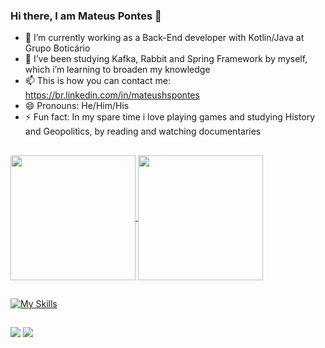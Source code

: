 ### Hi there, I am Mateus Pontes 👋

- 🔭 I’m currently working as a Back-End developer with Kotlin/Java at Grupo Boticário
- 🌱 I’ve been studying Kafka, Rabbit and Spring Framework by myself, which i’m learning to broaden my knowledge
- 📫 This is how you can contact me: https://br.linkedin.com/in/mateushspontes
- 😄 Pronouns: He/Him/His
- ⚡ Fun fact: In my spare time i love playing games and studying History and Geopolitics, by reading and watching documentaries
##
<a href="https://github.com/anuraghazra/github-readme-stats">
  <img height=200 align="center" src="https://github-readme-stats.vercel.app/api?username=MHPontes&theme=dracula&rank_icon=github&show_icons=true" />
</a>
<a href="https://github.com/anuraghazra/convoychat">
  <img height=200 align="center" src="https://github-readme-stats.vercel.app/api/top-langs?username=MHPontes&layout=compact&langs_count=8&card_width=320&theme=dracula" />
</a>

##
[![My Skills](https://skillicons.dev/icons?i=java,kotlin,spring,idea,maven,gradle,mysql,postgres,linux&theme=light,react,js)](https://skillicons.dev)

##
<a href="https://br.linkedin.com/in/mateushspontes" target="_blank"> <img src="https://img.shields.io/badge/LinkedIn-0077B5?style=for-the-badge&logo=linkedin&logoColor=white" target="_blank"></a>
<a href="mailto:mateushspontes@gmail.com" target="_blank"> <img src="https://img.shields.io/badge/Gmail-D14836?style=for-the-badge&logo=gmail&logoColor=white" target="_blank"></a>

